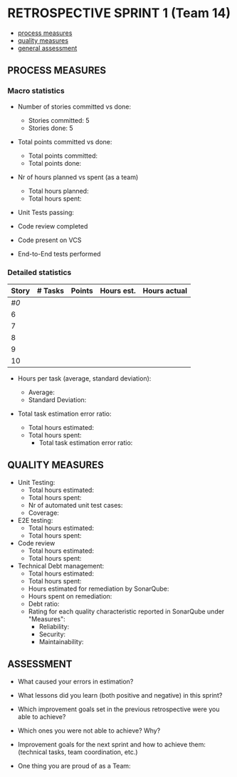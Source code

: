 RETROSPECTIVE SPRINT 1 (Team 14)
=====================================

- [process measures](#process-measures)
- [quality measures](#quality-measures)
- [general assessment](#assessment)

## PROCESS MEASURES 

### Macro statistics

- Number of stories committed vs done: 
    - Stories committed: 5
    - Stories done: 5
- Total points committed vs done:
    - Total points committed: 
    - Total points done: 
- Nr of hours planned vs spent (as a team)
    - Total hours planned: 
    - Total hours spent: 
 
- Unit Tests passing: 
- Code review completed
- Code present on VCS
- End-to-End tests performed


### Detailed statistics

| Story | # Tasks | Points | Hours est. | Hours actual |
| ----- | ------- | ------ | ---------- | ------------ |
| _#0_  |         |        |            |              |
| 6     |         |        |            |              |
| 7     |         |        |            |              |
| 8     |         |        |            |              |
| 9     |         |        |            |              |
| 10    |         |        |            |              |

- Hours per task (average, standard deviation): 
  - Average: 
  - Standard Deviation: 

- Total task estimation error ratio: 
    - Total hours estimated: 
    - Total hours spent: 
        - Total task estimation error ratio: 
  
## QUALITY MEASURES 

- Unit Testing:
  - Total hours estimated: 
  - Total hours spent: 
  - Nr of automated unit test cases: 
  - Coverage: 
- E2E testing:
  - Total hours estimated: 
  - Total hours spent: 
- Code review 
  - Total hours estimated: 
  - Total hours spent: 
- Technical Debt management:
  - Total hours estimated: 
  - Total hours spent: 
  - Hours estimated for remediation by SonarQube: 
  - Hours spent on remediation: 
  - Debt ratio: 
  - Rating for each quality characteristic reported in SonarQube under "Measures":
    - Reliability: 
    - Security: 
    - Maintainability: 
  


## ASSESSMENT

- What caused your errors in estimation? 

- What lessons did you learn (both positive and negative) in this sprint?
 

- Which improvement goals set in the previous retrospective were you able to achieve?
  
- Which ones you were not able to achieve? Why?

- Improvement goals for the next sprint and how to achieve them: (technical tasks, team coordination, etc.)
  

- One thing you are proud of as a Team:
  